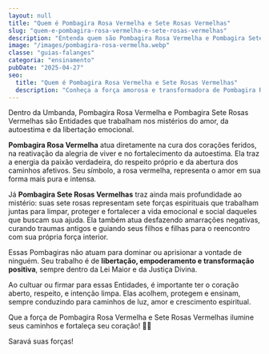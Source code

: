 ```yaml
---
layout: null
title: "Quem é Pombagira Rosa Vermelha e Sete Rosas Vermelhas"
slug: "quem-e-pombagira-rosa-vermelha-e-sete-rosas-vermelhas"
description: "Entenda quem são Pombagira Rosa Vermelha e Pombagira Sete Rosas Vermelhas dentro da Umbanda, seus mistérios, suas forças e seus trabalhos espirituais."
image: "/images/pombagira-rosa-vermelha.webp"
classe: "guias-falanges"
categoria: "ensinamento"
pubDate: "2025-04-27"
seo:
  title: "Quem é Pombagira Rosa Vermelha e Sete Rosas Vermelhas"
  description: "Conheça a força amorosa e transformadora de Pombagira Rosa Vermelha e Sete Rosas Vermelhas na Umbanda, suas missões espirituais e mistérios de luz."
---
```


Dentro da Umbanda, Pombagira Rosa Vermelha e Pombagira Sete Rosas Vermelhas são Entidades que trabalham nos mistérios do amor, da autoestima e da libertação emocional.

**Pombagira Rosa Vermelha** atua diretamente na cura dos corações feridos, na reativação da alegria de viver e no fortalecimento da autoestima. Ela traz a energia da paixão verdadeira, do respeito próprio e da abertura dos caminhos afetivos. Seu símbolo, a rosa vermelha, representa o amor em sua forma mais pura e intensa.

Já **Pombagira Sete Rosas Vermelhas** traz ainda mais profundidade ao mistério: suas sete rosas representam sete forças espirituais que trabalham juntas para limpar, proteger e fortalecer a vida emocional e social daqueles que buscam sua ajuda. Ela também atua desfazendo amarrações negativas, curando traumas antigos e guiando seus filhos e filhas para o reencontro com sua própria força interior.

Essas Pombagiras não atuam para dominar ou aprisionar a vontade de ninguém. Seu trabalho é de **libertação, empoderamento e transformação positiva**, sempre dentro da Lei Maior e da Justiça Divina.

Ao cultuar ou firmar para essas Entidades, é importante ter o coração aberto, respeito, e intenção limpa. Elas acolhem, protegem e ensinam, sempre conduzindo para caminhos de luz, amor e crescimento espiritual.

Que a força de Pombagira Rosa Vermelha e Sete Rosas Vermelhas ilumine seus caminhos e fortaleça seu coração! 🌹✨

Saravá suas forças!
